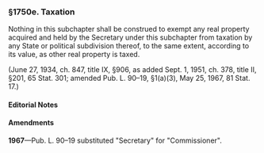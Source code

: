 ### §1750e. Taxation ###

Nothing in this subchapter shall be construed to exempt any real property acquired and held by the Secretary under this subchapter from taxation by any State or political subdivision thereof, to the same extent, according to its value, as other real property is taxed.

(June 27, 1934, ch. 847, title IX, §906, as added Sept. 1, 1951, ch. 378, title II, §201, 65 Stat. 301; amended Pub. L. 90–19, §1(a)(3), May 25, 1967, 81 Stat. 17.)

#### **Editorial Notes** ####

#### Amendments ####

**1967**—Pub. L. 90–19 substituted "Secretary" for "Commissioner".